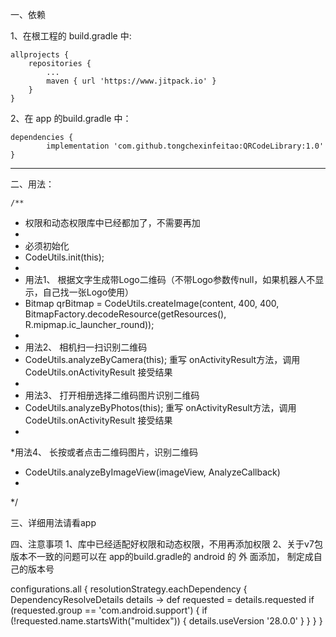 一、依赖

1、在根工程的 build.gradle 中:

	allprojects {
		repositories {
			...
			maven { url 'https://www.jitpack.io' }
		}
	}
	
	
2、在 app 的build.gradle 中：

	dependencies {
	        implementation 'com.github.tongchexinfeitao:QRCodeLibrary:1.0'
	}
	

---------------------------------------------------------------------------------------------------

二、用法：

	/**
 * 权限和动态权限库中已经都加了，不需要再加
 *
 * 必须初始化
 * CodeUtils.init(this);
 *
 * 用法1、 根据文字生成带Logo二维码（不带Logo参数传null，如果机器人不显示，自己找一张Logo使用）
 *  Bitmap qrBitmap = CodeUtils.createImage(content, 400, 400, BitmapFactory.decodeResource(getResources(), R.mipmap.ic_launcher_round));
 *
 * 用法2、 相机扫一扫识别二维码
 * CodeUtils.analyzeByCamera(this);   重写 onActivityResult方法，调用 CodeUtils.onActivityResult 接受结果
 *
 * 用法3、 打开相册选择二维码图片识别二维码
 * CodeUtils.analyzeByPhotos(this);   重写 onActivityResult方法，调用 CodeUtils.onActivityResult 接受结果
 *
 *用法4、 长按或者点击二维码图片，识别二维码
 * CodeUtils.analyzeByImageView(imageView, AnalyzeCallback)
 *
 */
 
 
 三、详细用法请看app
 
 四、注意事项
 1、库中已经适配好权限和动态权限，不用再添加权限
 2、关于v7包版本不一致的问题可以在 app的build.gradle的  android 的 外 面添加， 制定成自己的版本号
 
 configurations.all {
    resolutionStrategy.eachDependency { DependencyResolveDetails details ->
        def requested = details.requested
        if (requested.group == 'com.android.support') {
            if (!requested.name.startsWith("multidex")) {
                details.useVersion '28.0.0'
            }
        }
    }
}

 
 
 
